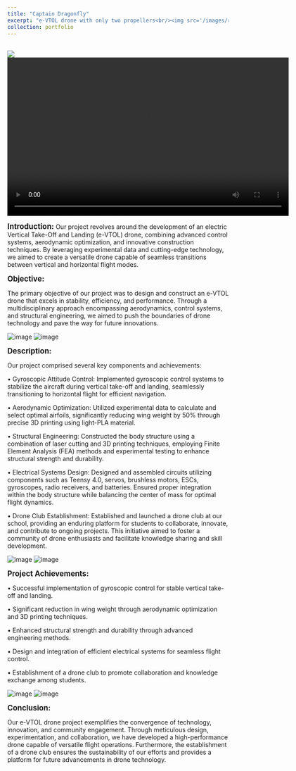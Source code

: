 ```yaml
---
title: "Captain Dragonfly"
excerpt: "e-VTOL drone with only two propellers<br/><img src='/images/render_5_18.png'>"
collection: portfolio
---
```


<br/><img src='/images/render_5_18.png'>
<video width="640" height="360" controls>
  <source src="https://NickYu321.github.io/files/VTOL_vedio.mp4" type="video/mp4">
  Your browser does not support the video tag.
</video>


<span style="font-size:larger;"><strong>Introduction:</strong></span>
    Our project revolves around the development of an electric Vertical Take-Off and Landing (e-VTOL) drone, combining advanced control systems, aerodynamic optimization, and innovative construction techniques. By leveraging experimental data and cutting-edge technology, we aimed to create a versatile drone capable of seamless transitions between vertical and horizontal flight modes.

**<span style="font-size:larger;">Objective:</span>**

  The primary objective of our project was to design and construct an e-VTOL drone that excels in stability, efficiency, and performance. Through a multidisciplinary approach encompassing aerodynamics, control systems, and structural engineering, we aimed to push the boundaries of drone technology and pave the way for future innovations.

![image](https://github.com/NickYu321/NickYu321.github.io/assets/146458921/ff46616f-265e-4be8-9b24-27428128bc47)
![image](https://github.com/NickYu321/NickYu321.github.io/assets/146458921/af72f745-42b0-43e6-96af-d822ab7f4391)

**<span style="font-size:larger;">Description:</span>**

Our project comprised several key components and achievements:

• Gyroscopic Attitude Control: Implemented gyroscopic control systems to stabilize the aircraft during vertical take-off and landing, seamlessly transitioning to horizontal flight for efficient navigation.

• Aerodynamic Optimization: Utilized experimental data to calculate and select optimal airfoils, significantly reducing wing weight by 50% through precise 3D printing using light-PLA material.

• Structural Engineering: Constructed the body structure using a combination of laser cutting and 3D printing techniques, employing Finite Element Analysis (FEA) methods and experimental testing to enhance structural strength and durability.

• Electrical Systems Design: Designed and assembled circuits utilizing components such as Teensy 4.0, servos, brushless motors, ESCs, gyroscopes, radio receivers, and batteries. Ensured proper integration within the body structure while balancing the center of mass for optimal flight dynamics.

• Drone Club Establishment: Established and launched a drone club at our school, providing an enduring platform for students to collaborate, innovate, and contribute to ongoing projects. This initiative aimed to foster a community of drone enthusiasts and facilitate knowledge sharing and skill development.

![image](https://github.com/NickYu321/NickYu321.github.io/assets/146458921/9a10dd0f-590b-43d3-a1a3-784050cdd9c1)
![image](https://github.com/NickYu321/NickYu321.github.io/assets/146458921/099fcc6e-c76a-4ff9-b81d-b4a025a11c32)

**<span style="font-size:larger;">Project Achievements:</span>**

• Successful implementation of gyroscopic control for stable vertical take-off and landing.

• Significant reduction in wing weight through aerodynamic optimization and 3D printing techniques.

• Enhanced structural strength and durability through advanced engineering methods.

• Design and integration of efficient electrical systems for seamless flight control.

• Establishment of a drone club to promote collaboration and knowledge exchange among students.

![image](https://github.com/NickYu321/NickYu321.github.io/assets/146458921/9a4c3181-1b58-477d-9420-3340fec8b24f)
![image](https://github.com/NickYu321/NickYu321.github.io/assets/146458921/ba31a9d8-affb-4dca-bd64-27d12dae42ca)

**<span style="font-size:larger;">Conclusion:</span>**

  Our e-VTOL drone project exemplifies the convergence of technology, innovation, and community engagement. Through meticulous design, experimentation, and collaboration, we have developed a high-performance drone capable of versatile flight operations. Furthermore, the establishment of a drone club ensures the sustainability of our efforts and provides a platform for future advancements in drone technology.
